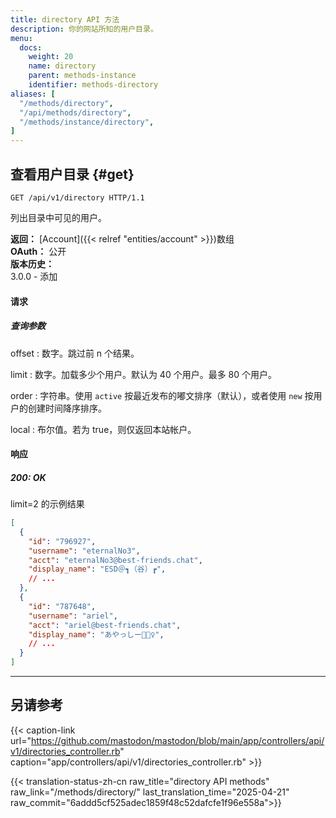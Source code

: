 ```yaml
---
title: directory API 方法
description: 你的网站所知的用户目录。
menu:
  docs:
    weight: 20
    name: directory
    parent: methods-instance
    identifier: methods-directory
aliases: [
  "/methods/directory",
  "/api/methods/directory",
  "/methods/instance/directory",
]
---
```


<style>
#TableOfContents ul ul ul {display: none}
</style>

## 查看用户目录 {#get}

```http
GET /api/v1/directory HTTP/1.1
```

列出目录中可见的用户。

**返回：** [Account]({{< relref "entities/account" >}})数组\
**OAuth：** 公开\
**版本历史：**\
3.0.0 - 添加

#### 请求

##### 查询参数

offset
: 数字。跳过前 n 个结果。

limit
: 数字。加载多少个用户。默认为 40 个用户。最多 80 个用户。

order
: 字符串。使用 `active` 按最近发布的嘟文排序（默认），或者使用 `new` 按用户的创建时间降序排序。

local
: 布尔值。若为 true，则仅返回本站帐户。

#### 响应
##### 200: OK

limit=2 的示例结果

```json
[
  {
    "id": "796927",
    "username": "eternalNo3",
    "acct": "eternalNo3@best-friends.chat",
    "display_name": "ESD＠┓（谷）┏",
    // ...
  },
  {
    "id": "787648",
    "username": "ariel",
    "acct": "ariel@best-friends.chat",
    "display_name": "あやっしー🧜🏻‍♀️",
    // ...
  }
]
```

---

## 另请参考

{{< caption-link url="https://github.com/mastodon/mastodon/blob/main/app/controllers/api/v1/directories_controller.rb" caption="app/controllers/api/v1/directories_controller.rb" >}}

{{< translation-status-zh-cn raw_title="directory API methods" raw_link="/methods/directory/" last_translation_time="2025-04-21" raw_commit="6addd5cf525adec1859f48c52dafcfe1f96e558a">}}
